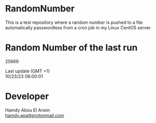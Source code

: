 # RandomNumber    
This is a test repository where a random number is pushed to a file automatically passwordless from a cron job in my Linux CentOS server    
# Random Number of the last run   
25669
      
Last update (GMT +1)    
10/23/23 08:00:01
# Developer    
Hamdy Abou El Anein   
hamdy.aea@protonmail.com
